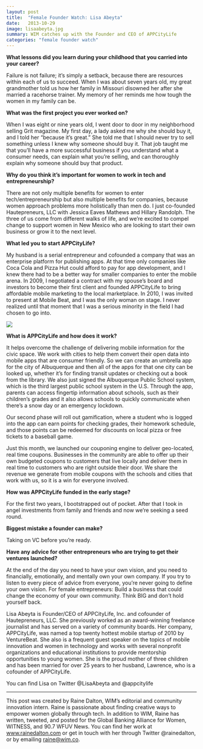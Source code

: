 ```yaml
---
layout: post
title:  "Female Founder Watch: Lisa Abeyta"
date:   2013-10-29
image: lisaabeyta.jpg
summary: WIM catches up with the Founder and CEO of APPCityLife
categories: "female founder watch"
---
```


**What lessons did you learn during your childhood that you carried into your career?**



Failure is not failure; it’s simply a setback, because there are resources within each of us to succeed. When I was about seven years old, my great grandmother told us how her family in Missouri disowned her after she married a racehorse trainer. My memory of her reminds me how tough the women in my family can be.



**What was the first project you ever worked on?**



When I was eight or nine years old, I went door to door in my neighborhood selling Grit magazine. My first day, a lady asked me why she should buy it, and I told her “because it’s great.” She told me that I should never try to sell something unless I knew why someone should buy it. That job taught me that you’ll have a more successful business if you understand what a consumer needs, can explain what you’re selling, and can thoroughly explain why someone should buy that product.



**Why do you think it’s important for women to work in tech and entrepreneurship?**



There are not only multiple benefits for women to enter tech/entrepreneurship but also multiple benefits for companies, because women approach problems more holistically than men do. I just co-founded Hautepreneurs, LLC with Jessica Eaves Mathews and Hillary Randolph. The three of us come from different walks of life, and we’re excited to compel change to support women in New Mexico who are looking to start their own business or grow it to the next level.



**What led you to start APPCityLife?**



My husband is a serial entrepreneur and cofounded a company that was an enterprise platform for publishing apps. At that time only companies like Coca Cola and Pizza Hut could afford to pay for app development, and I knew there had to be a better way for smaller companies to enter the mobile arena. In 2009, I negotiated a contract with my spouse’s board and investors to become their first client and founded APPCityLife to bring affordable mobile marketing to the local marketplace. In 2010, I was invited to present at Mobile Beat, and I was the only woman on stage. I never realized until that moment that I was a serious minority in the field I had chosen to go into.

<img src="{{ site.baseurl }}/img/blog/appcitylifelogo.png">



**What is APPCityLife and how does it work?**



It helps overcome the challenge of delivering mobile information for the civic space. We work with cities to help them convert their open data into mobile apps that are consumer friendly. So we can create an umbrella app for the city of Albuquerque and then all of the apps for that one city can be looked up, whether it’s for finding transit updates or checking out a book from the library. We also just signed the Albuquerque Public School system, which is the third largest public school system in the U.S. Through the app, parents can access fingertip information about schools, such as their children’s grades and it also allows schools to quickly communicate when there’s a snow day or an emergency lockdown.



Our second phase will roll out gamification, where a student who is logged into the app can earn points for checking grades, their homework schedule, and those points can be redeemed for discounts on local pizza or free tickets to a baseball game.



Just this month, we launched our couponing engine to deliver geo-located, real time coupons.  Businesses in the community are able to offer up their own budgeted coupons to customers that live locally and deliver them in real time to customers who are right outside their door. We share the revenue we generate from mobile coupons with the schools and cities that work with us, so it is a win for everyone involved.



**How was APPCityLife funded in the early stage?**



For the first two years, I bootstrapped out of pocket. After that I took in angel investments from family and friends and now we’re seeking a seed round.



**Biggest mistake a founder can make?**



Taking on VC before you’re ready.



**Have any advice for other entrepreneurs who are trying to get their ventures launched?**



At the end of the day you need to have your own vision, and you need to financially, emotionally, and mentally own your own company. If you try to listen to every piece of advice from everyone, you’re never going to define your own vision. For female entrepreneurs: Build a business that could change the economy of your own community. Think BIG and don’t hold yourself back.



Lisa Abeyta is Founder/CEO of APPCityLife, Inc. and cofounder of Hautepreneurs, LLC. She previously worked as an award-winning freelance journalist and has served on a variety of community boards. Her company, APPCityLife, was named a top twenty hottest mobile startup of 2010 by VentureBeat. She also is a frequent guest speaker on the topics of mobile innovation and women in technology and works with several nonprofit organizations and educational institutions to provide mentorship opportunities to young women. She is the proud mother of three children and has been married for over 25 years to her husband, Lawrence, who is a cofounder of APPCityLife.

You can find Lisa on Twitter @LisaAbeyta and @appcitylife

------------------------------------------------------------

This post was created by Raine Dalton, WIM’s editorial and community innovation intern. Raine is passionate about finding creative ways to empower women globally through tech. In addition to WIM, Raine has written, tweeted, and posted for the Global Banking Alliance for Women, WITNESS, and 90.7 WFUV News. You can find her work at www.rainedalton.com or get in touch with her through Twitter @rainedalton, or by emailing raine@wim.co.
